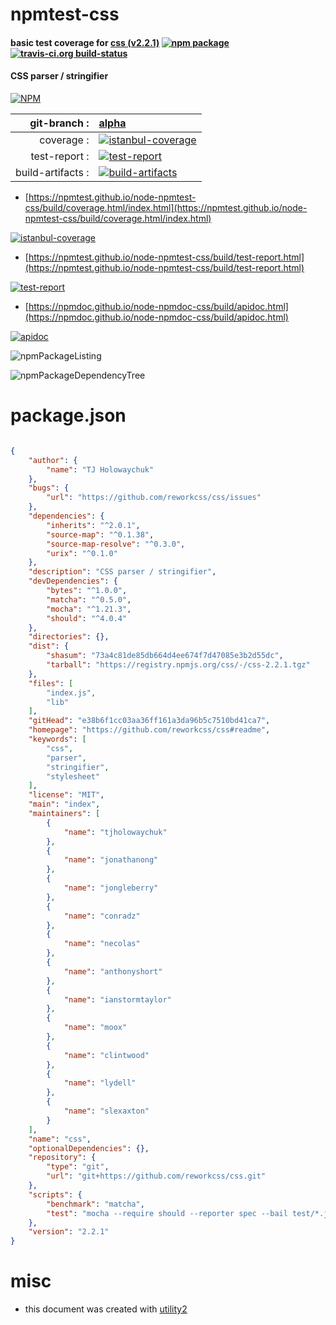 # npmtest-css

#### basic test coverage for  [css (v2.2.1)](https://github.com/reworkcss/css#readme)  [![npm package](https://img.shields.io/npm/v/npmtest-css.svg?style=flat-square)](https://www.npmjs.org/package/npmtest-css) [![travis-ci.org build-status](https://api.travis-ci.org/npmtest/node-npmtest-css.svg)](https://travis-ci.org/npmtest/node-npmtest-css)

#### CSS parser / stringifier

[![NPM](https://nodei.co/npm/css.png?downloads=true&downloadRank=true&stars=true)](https://www.npmjs.com/package/css)

| git-branch : | [alpha](https://github.com/npmtest/node-npmtest-css/tree/alpha)|
|--:|:--|
| coverage : | [![istanbul-coverage](https://npmtest.github.io/node-npmtest-css/build/coverage.badge.svg)](https://npmtest.github.io/node-npmtest-css/build/coverage.html/index.html)|
| test-report : | [![test-report](https://npmtest.github.io/node-npmtest-css/build/test-report.badge.svg)](https://npmtest.github.io/node-npmtest-css/build/test-report.html)|
| build-artifacts : | [![build-artifacts](https://npmtest.github.io/node-npmtest-css/glyphicons_144_folder_open.png)](https://github.com/npmtest/node-npmtest-css/tree/gh-pages/build)|

- [https://npmtest.github.io/node-npmtest-css/build/coverage.html/index.html](https://npmtest.github.io/node-npmtest-css/build/coverage.html/index.html)

[![istanbul-coverage](https://npmtest.github.io/node-npmtest-css/build/screenCapture.buildCi.browser.%252Ftmp%252Fbuild%252Fcoverage.lib.html.png)](https://npmtest.github.io/node-npmtest-css/build/coverage.html/index.html)

- [https://npmtest.github.io/node-npmtest-css/build/test-report.html](https://npmtest.github.io/node-npmtest-css/build/test-report.html)

[![test-report](https://npmtest.github.io/node-npmtest-css/build/screenCapture.buildCi.browser.%252Ftmp%252Fbuild%252Ftest-report.html.png)](https://npmtest.github.io/node-npmtest-css/build/test-report.html)

- [https://npmdoc.github.io/node-npmdoc-css/build/apidoc.html](https://npmdoc.github.io/node-npmdoc-css/build/apidoc.html)

[![apidoc](https://npmdoc.github.io/node-npmdoc-css/build/screenCapture.buildCi.browser.%252Ftmp%252Fbuild%252Fapidoc.html.png)](https://npmdoc.github.io/node-npmdoc-css/build/apidoc.html)

![npmPackageListing](https://npmtest.github.io/node-npmtest-css/build/screenCapture.npmPackageListing.svg)

![npmPackageDependencyTree](https://npmtest.github.io/node-npmtest-css/build/screenCapture.npmPackageDependencyTree.svg)



# package.json

```json

{
    "author": {
        "name": "TJ Holowaychuk"
    },
    "bugs": {
        "url": "https://github.com/reworkcss/css/issues"
    },
    "dependencies": {
        "inherits": "^2.0.1",
        "source-map": "^0.1.38",
        "source-map-resolve": "^0.3.0",
        "urix": "^0.1.0"
    },
    "description": "CSS parser / stringifier",
    "devDependencies": {
        "bytes": "^1.0.0",
        "matcha": "^0.5.0",
        "mocha": "^1.21.3",
        "should": "^4.0.4"
    },
    "directories": {},
    "dist": {
        "shasum": "73a4c81de85db664d4ee674f7d47085e3b2d55dc",
        "tarball": "https://registry.npmjs.org/css/-/css-2.2.1.tgz"
    },
    "files": [
        "index.js",
        "lib"
    ],
    "gitHead": "e38b6f1cc03aa36ff161a3da96b5c7510bd41ca7",
    "homepage": "https://github.com/reworkcss/css#readme",
    "keywords": [
        "css",
        "parser",
        "stringifier",
        "stylesheet"
    ],
    "license": "MIT",
    "main": "index",
    "maintainers": [
        {
            "name": "tjholowaychuk"
        },
        {
            "name": "jonathanong"
        },
        {
            "name": "jongleberry"
        },
        {
            "name": "conradz"
        },
        {
            "name": "necolas"
        },
        {
            "name": "anthonyshort"
        },
        {
            "name": "ianstormtaylor"
        },
        {
            "name": "moox"
        },
        {
            "name": "clintwood"
        },
        {
            "name": "lydell"
        },
        {
            "name": "slexaxton"
        }
    ],
    "name": "css",
    "optionalDependencies": {},
    "repository": {
        "type": "git",
        "url": "git+https://github.com/reworkcss/css.git"
    },
    "scripts": {
        "benchmark": "matcha",
        "test": "mocha --require should --reporter spec --bail test/*.js"
    },
    "version": "2.2.1"
}
```



# misc
- this document was created with [utility2](https://github.com/kaizhu256/node-utility2)
